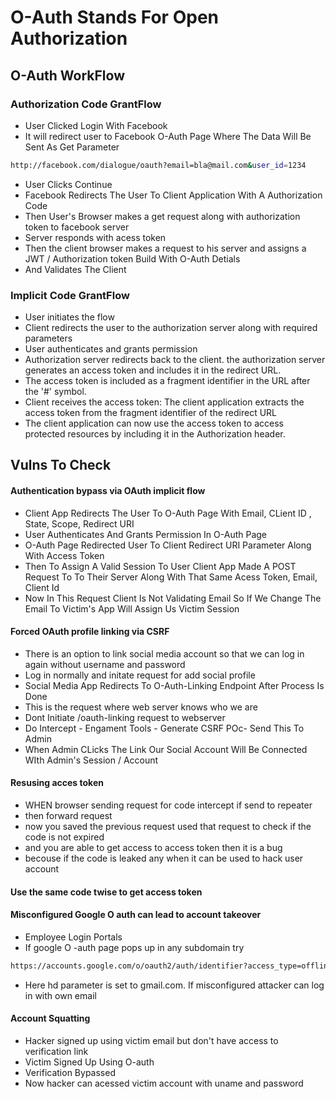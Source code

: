 # O-Auth Stands For Open Authorization
## O-Auth WorkFlow
### Authorization Code GrantFlow
- User Clicked Login With Facebook
- It will redirect user to Facebook O-Auth Page Where The Data Will Be Sent As Get Parameter
```bash
http://facebook.com/dialogue/oauth?email=bla@mail.com&user_id=1234
```
- User Clicks Continue
- Facebook Redirects The User To Client Application With A Authorization Code
- Then User's Browser makes a get request along with authorization token to facebook server
- Server responds with acess token
- Then the client browser makes a request to his server and assigns a JWT / Authorization token Build With O-Auth Detials 
- And Validates The Client
 
### Implicit Code GrantFlow
- User initiates the flow
- Client redirects the user to the authorization server along with required parameters
- User authenticates and grants permission
- Authorization server redirects back to the client. the authorization server generates an access token and includes it in the redirect URL.
- The access token is included as a fragment identifier in the URL after the '#' symbol.
- Client receives the access token: The client application extracts the access token from the fragment identifier of the redirect URL
- The client application can now use the access token to access protected resources by including it in the Authorization header.

## Vulns To Check

#### Authentication bypass via OAuth implicit flow
- Client App Redirects The User To O-Auth Page With Email, CLient ID , State, Scope, Redirect URI
- User Authenticates And Grants Permission In O-Auth Page
- O-Auth Page Redirected User To Client Redirect URI Parameter Along With Access Token
- Then To Assign A Valid Session To User Client App Made A POST Request To To Their Server Along With That Same Acess Token, Email, Client Id
- Now In This Request Client Is Not Validating Email So If We Change The Email To Victim's App Will Assign Us Victim Session

#### Forced OAuth profile linking via CSRF
- There is an option to link social media account so that we can log in again without username and password
- Log in normally and initate request for add social profile
- Social Media App Redirects To O-Auth-Linking Endpoint After Process Is Done
- This is the request where web server knows who we are
- Dont Initiate /oauth-linking request to webserver
- Do Intercept - Engament Tools - Generate CSRF POc- Send This To Admin
- When Admin CLicks The Link Our Social Account Will Be Connected WIth Admin's Session / Account


#### Resusing acces token
- WHEN browser sending request for code intercept if send to repeater
- then forward request
- now you saved the previous request used that request to check if the code is not expired 
- and you are able to get access to access token then it is a bug
- becouse if the code is leaked any when it can be used to hack user account

#### Use the same code twise to get access token
#### Misconfigured Google O auth can lead to account takeover 
- Employee Login Portals
- If google O -auth page pops up in any subdomain try
```bash
https://accounts.google.com/o/oauth2/auth/identifier?access_type=offline&client_id=xxx.googleusercontent.com&hd=gmail.com&redirect_uri=https://target/oauth/callback&response_type=code&scope=mail
```
- Here hd parameter is set to gmail.com. If misconfigured attacker can log in with own email
#### Account Squatting
- Hacker signed up using victim email but don't have access to verification link
- Victim Signed Up Using O-auth
- Verification Bypassed
- Now hacker can acessed victim account with uname and password

